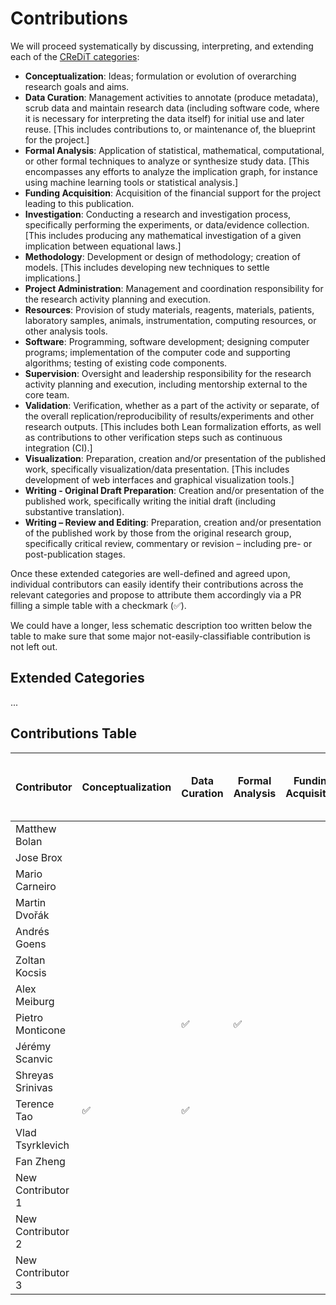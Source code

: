 # Contributions

We will proceed systematically by discussing, interpreting, and extending each of
the [CReDiT categories](https://credit.niso.org/):

- **Conceptualization**: Ideas; formulation or evolution of overarching research goals and aims.
- **Data Curation**: Management activities to annotate (produce metadata), scrub data and maintain research data (including software code, where it is necessary for interpreting the data itself) for initial use and later reuse.  [This includes contributions to, or maintenance of, the blueprint for the project.]
- **Formal Analysis**: Application of statistical, mathematical, computational, or other formal techniques to analyze or synthesize study data.  [This encompasses any efforts to analyze the implication graph, for instance using machine learning tools or statistical analysis.]
- **Funding Acquisition**: Acquisition of the financial support for the project leading to this publication.
- **Investigation**: Conducting a research and investigation process, specifically performing the experiments, or data/evidence collection. [This includes producing any mathematical investigation of a given implication between equational laws.]
- **Methodology**: Development or design of methodology; creation of models.  [This includes developing new techniques to settle implications.]
- **Project Administration**: Management and coordination responsibility for the research activity planning and execution.
- **Resources**: Provision of study materials, reagents, materials, patients, laboratory samples, animals, instrumentation, computing resources, or other analysis tools.
- **Software**: Programming, software development; designing computer programs; implementation of the computer code and supporting algorithms; testing of existing code components.
- **Supervision**: Oversight and leadership responsibility for the research activity planning and execution, including mentorship external to the core team.
- **Validation**: Verification, whether as a part of the activity or separate, of the overall replication/reproducibility of results/experiments and other research outputs.  [This includes both Lean formalization efforts, as well as contributions to other verification steps such as continuous integration (CI).]
- **Visualization**: Preparation, creation and/or presentation of the published work, specifically visualization/data presentation.  [This includes development of web interfaces and graphical visualization tools.]
- **Writing - Original Draft Preparation**: Creation and/or presentation of the published work, specifically writing the initial draft (including substantive translation).
- **Writing – Review and Editing**: Preparation, creation and/or presentation of the published work by those from the original research group, specifically critical review, commentary or revision – including pre- or post-publication stages.

Once these extended categories are well-defined and agreed upon, individual contributors can easily
identify their contributions across the relevant categories and propose to attribute them
accordingly via a PR filling a simple table with a checkmark (✅).

We could have a longer, less schematic description too written below the table to make sure that
some major not-easily-classifiable contribution is not left out.

## Extended Categories

...

## Contributions Table

| Contributor           | Conceptualization | Data Curation | Formal Analysis | Funding Acquisition | Investigation | Methodology | Project Administration | Resources | Software | Supervision | Validation | Visualization | Writing - Original Draft Preparation | Writing – Review and Editing |
|-----------------------|-------------------|---------------|-----------------|---------------------|---------------|-------------|------------------------|-----------|----------|-------------|------------|---------------|-------------------------------------|-----------------------------|
| Matthew Bolan         |                   |               |                 |                     |               |             |                        |           |          |             |            |               |                                     |                             |
| Jose Brox             |                   |               |                 |                     |               |             |                        |           |          |             |            |               |                                     |                             |
| Mario Carneiro        |                   |               |                 |                     |               |             |                        |           |          |             |            |               |                                     |                             |
| Martin Dvořák         |                   |               |                 |                     |               |             |                        |           |          |             |            |               |                                     |                             |
| Andrés Goens          |                   |               |                 |                     |               |             |                        |           |          |             |            |               |                                     |                             |
| Zoltan Kocsis         |                   |               |                 |                     |               |             |                        |           |          |             |            |               |                                     |                             |
| Alex Meiburg          |                   |               |                 |                     |               |             |                        |           |          |             |            |               |                                     |                             |
| Pietro Monticone      |                   |    ✅         |    ✅         |                     |               |             |       ✅               |    ✅     |    ✅    |             |    ✅       |               |     ✅                              |    ✅                       |
| Jérémy Scanvic        |                   |               |                 |                     |               |             |                        |           |          |             |            |               |                                     |                             |
| Shreyas Srinivas      |                   |               |                 |                     |               |             |                        |           |          |             |            |               |                                     |                             |
| Terence Tao           |   ✅             |    ✅         |                 |                     |     ✅         |    ✅       |       ✅               |           |          |             |            |               |     ✅                              |    ✅                       |
| Vlad Tsyrklevich      |                   |               |                 |                     |               |             |                        |           |          |             |            |               |                                     |                             |
| Fan Zheng             |                   |               |                 |                     |     ✅         |    ✅       |                        |           |          |             |            |               |                                     |                             |
| New Contributor 1     |                   |               |                 |                     |               |             |                        |           |          |             |            |               |                                     |                             |
| New Contributor 2     |                   |               |                 |                     |               |             |                        |           |          |             |            |               |                                     |                             |
| New Contributor 3     |                   |               |                 |                     |               |             |                        |           |          |             |            |               |                                     |                             |